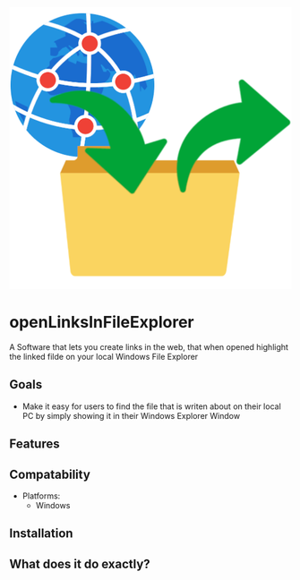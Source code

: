 ![alt text](/openLinksInFileExplorer/icons/openLinkInFileExplorer%20ICON.png)

#  openLinksInFileExplorer
A Software that lets you create links in the web, that when opened highlight the linked filde on your local Windows File Explorer




## Goals
* Make it easy for users to find the file that is writen about on their local PC by simply showing it in their Windows Explorer Window

## Features

## Compatability
* Platforms:
    * Windows


## Installation

## What does it do exactly?

